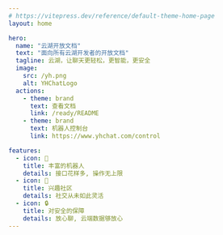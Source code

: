 ```yaml
---
# https://vitepress.dev/reference/default-theme-home-page
layout: home

hero:
  name: "云湖开放文档"
  text: "面向所有云湖开发者的开放文档"
  tagline: 云湖，让聊天更轻松，更智能，更安全
  image:
    src: /yh.png
    alt: YHChatLogo
  actions:
    - theme: brand
      text: 查看文档
      link: /ready/README
    - theme: brand
      text: 机器人控制台
      link: https://www.yhchat.com/control

features:
  - icon: 🤖
    title: 丰富的机器人
    details: 接口花样多, 操作无上限
  - icon: 👥
    title: 兴趣社区
    details: 社交从未如此灵活
  - icon: 🔒
    title: 对安全的保障
    details: 放心聊, 云端数据够放心
---
```


